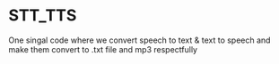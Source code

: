 # STT_TTS
One singal code where we convert speech to text &amp; text to speech and make them convert to .txt file and mp3 respectfully 
